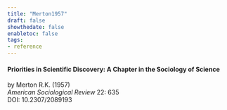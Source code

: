```yaml
---
title: "Merton1957"
draft: false
showthedate: false
enabletoc: false
tags:
- reference
---
```


#### **Priorities in Scientific Discovery: A Chapter in the Sociology of Science**     
by Merton R.K. (1957)         
*American Sociological Review* 22: 635       
DOI: 10.2307/2089193     


